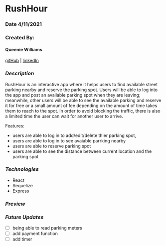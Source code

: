 # RushHour

### Date 4/11/2021

### Created By:

#### Queenie Williams

[gitHub](https://github.com/queeniewilliams)
| [linkedIn](https://www.linkedin.com/in/queeni%C3%A9-williams/)

### **_Description_**

RushHour is an interactive app where it helps users to find available street parking nearby and reserve the parking spot. Users will be able to log into the app and post an available parking spot when they are leaving; meanwhile, other users will be able to see the available parking and reserve it for free or a small amount of fee depending on the amount of time takes them to reach to the spot. In order to avoid blocking the traffic, there is also a limited time the user can wait for another user to arrive.

Features:

- users are able to log in to add/edit/delete thier parking spot,
- users are able to log in to see avaiable parrking nearby
- users are able to reserve parking spot
- users are able to see the distance between current location and the parking spot

### **_Technologies_**

- React
- Sequelize
- Express

### **_Preview_**

### **_Future Updates_**

- [ ] being able to read parking meters
- [ ] add payment function
- [ ] add timer
